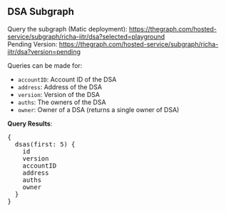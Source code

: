 ## DSA Subgraph 

Query the subgraph (Matic deployment): https://thegraph.com/hosted-service/subgraph/richa-iitr/dsa?selected=playground <br>
Pending Version: https://thegraph.com/hosted-service/subgraph/richa-iitr/dsa?version=pending

Queries can be made for: 
- `accountID`: Account ID of the DSA
- `address`: Address of the DSA
- `version`: Version of the DSA
- `auths`: The owners of the DSA
- `owner`: Owner of a DSA (returns a single owner of DSA)

**Query Results**:

<pre>{ 
  dsas(first: 5) {
    id 
    version 
    accountID
    address 
    auths
    owner 
  }
}</pre>


